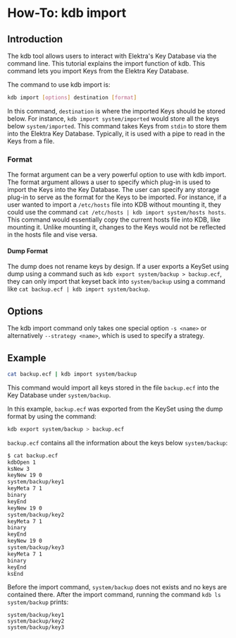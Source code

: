 # How-To: kdb import #

## Introduction ##

The kdb tool allows users to interact with Elektra's Key Database via the command line.
This tutorial explains the import function of kdb. This command lets you import Keys from
the Elektra Key Database.

The command to use kdb import is:

```sh
kdb import [options] destination [format]
```

In this command, `destination` is where the imported Keys should be stored below. For
instance, `kdb import system/imported` would store all the keys below
`system/imported`. This command takes Keys from `stdin` to store them into the Elektra
Key Database. Typically, it is used with a pipe to read in the Keys from a file.

### Format ###

The format argument can be a very powerful option to use with kdb import.
The format argument allows a user to specify which plug-in is used to import the
Keys into the Key Database. The user can specify any storage plug-in to serve as the
format for the Keys to be imported. For instance, if a user wanted to import a `/etc/hosts`
file into KDB without mounting it, they could use the command `cat /etc/hosts | kdb import system/hosts hosts`.
This command would essentially copy the current hosts file into KDB, like mounting it. Unlike mounting it,
changes to the Keys would not be reflected in the hosts file and vise versa.

#### Dump Format ####

The dump does not rename keys by design. If a user exports a KeySet using dump
using a command such as `kdb export system/backup > backup.ecf`, they can only import that keyset back into
`system/backup` using a command like `cat backup.ecf | kdb import system/backup`.

## Options ##

The kdb import command only takes one special option `-s <name>` or alternatively `--strategy <name>`, which is used to specify a strategy.

## Example ##

```sh
cat backup.ecf | kdb import system/backup
```

This command would import all keys stored in the file `backup.ecf` into the Key Database under `system/backup`.

In this example, `backup.ecf` was exported from the KeySet using the dump format by using the command:

```sh
kdb export system/backup > backup.ecf
```

`backup.ecf` contains all the information about the keys below `system/backup`:

```sh
$ cat backup.ecf
kdbOpen 1
ksNew 3
keyNew 19 0
system/backup/key1
keyMeta 7 1
binary
keyEnd
keyNew 19 0
system/backup/key2
keyMeta 7 1
binary
keyEnd
keyNew 19 0
system/backup/key3
keyMeta 7 1
binary
keyEnd
ksEnd
```

Before the import command, `system/backup` does not exists and no keys are contained there.
After the import command, running the command `kdb ls system/backup` prints:

	system/backup/key1
	system/backup/key2
	system/backup/key3
